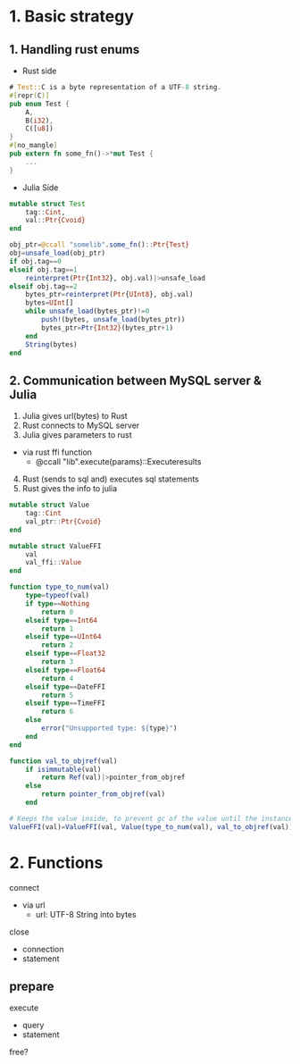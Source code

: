 # 1. Basic strategy
## 1. Handling rust enums
- Rust side
```rust
# Test::C is a byte representation of a UTF-8 string.
#[repr(C)]
pub enum Test {
    A,
    B(i32),
    C([u8])
}
#[no_mangle]
pub extern fn some_fn()->*mut Test {
    ...
}
```


- Julia Side
```julia
mutable struct Test
    tag::Cint,
    val::Ptr{Cvoid}
end

obj_ptr=@ccall "somelib".some_fn()::Ptr{Test}
obj=unsafe_load(obj_ptr)
if obj.tag==0
elseif obj.tag==1
    reinterpret(Ptr{Int32}, obj.val)|>unsafe_load
elseif obj.tag==2
    bytes_ptr=reinterpret(Ptr{UInt8}, obj.val)
    bytes=UInt[]
    while unsafe_load(bytes_ptr)!=0
        push!(bytes, unsafe_load(bytes_ptr))
        bytes_ptr=Ptr{Int32}(bytes_ptr+1)
    end
    String(bytes)
end
```

## 2. Communication between MySQL server & Julia
1. Julia gives url(bytes) to Rust
2. Rust connects to MySQL server
3. Julia gives parameters to rust
- via rust ffi function
    - @ccall "lib".execute(params)::Executeresults
4. Rust (sends to sql and) executes sql statements
5. Rust gives the info to julia


```julia
mutable struct Value
    tag::Cint
    val_ptr::Ptr{Cvoid}
end

mutable struct ValueFFI
    val
    val_ffi::Value
end

function type_to_num(val)
    type=typeof(val)
    if type==Nothing
        return 0
    elseif type==Int64
        return 1
    elseif type==UInt64
        return 2
    elseif type==Float32
        return 3
    elseif type==Float64
        return 4
    elseif type==DateFFI
        return 5
    elseif type==TimeFFI
        return 6
    else
        error("Unsupported type: ${type}")
    end
end

function val_to_objref(val)
    if isimmutable(val)
        return Ref(val)|>pointer_from_objref
    else
        return pointer_from_objref(val)
    end

# Keeps the value inside, to prevent gc of the value until the instance is out of scope.
ValueFFI(val)=ValueFFI(val, Value(type_to_num(val), val_to_objref(val)))


```





# 2. Functions

connect
- via url
    - url: UTF-8 String into bytes

close
- connection
- statement

prepare
-

execute
- query
- statement

free?



